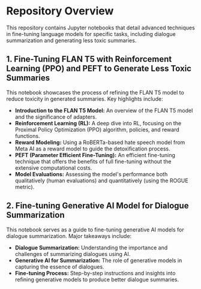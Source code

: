 # Repository Overview
This repository contains Jupyter notebooks that detail advanced techniques in fine-tuning language models for specific tasks, including dialogue summarization and generating less toxic summaries.

## 1. Fine-Tuning FLAN T5 with Reinforcement Learning (PPO) and PEFT to Generate Less Toxic Summaries
This notebook showcases the process of refining the FLAN T5 model to reduce toxicity in generated summaries. Key highlights include:

- **Introduction to the FLAN T5 Model:** An overview of the FLAN T5 model and the significance of adapters.
- **Reinforcement Learning (RL):** A deep dive into RL, focusing on the Proximal Policy Optimization (PPO) algorithm, policies, and reward functions.
- **Reward Modeling:** Using a RoBERTa-based hate speech model from Meta AI as a reward model to guide the detoxification process.
- **PEFT (Parameter Efficient Fine-Tuning):** An efficient fine-tuning technique that offers the benefits of full fine-tuning without the extensive computational costs.
- **Model Evaluations:** Assessing the model's performance both qualitatively (human evaluations) and quantitatively (using the ROGUE metric).

## 2. Fine-tuning Generative AI Model for Dialogue Summarization
This notebook serves as a guide to fine-tuning generative AI models for dialogue summarization. Major takeaways include:

- **Dialogue Summarization:** Understanding the importance and challenges of summarizing dialogues using AI.
- **Generative AI for Summarization:** The role of generative models in capturing the essence of dialogues.
- **Fine-tuning Process:** Step-by-step instructions and insights into refining generative models to produce better dialogue summaries.
